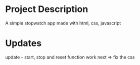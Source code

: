 # Project Description

A simple stopwatch app made with html, css, javascript

# Updates

update - start, stop and reset function work next => fix the css

